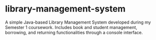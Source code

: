 # library-management-system
A simple Java-based Library Management System developed during my Semester 1 coursework. Includes book and student management, borrowing, and returning functionalities through a console interface.

